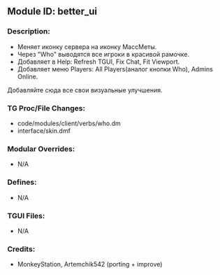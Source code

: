 ## Module ID: better_ui

### Description:

- Меняет иконку сервера на иконку МассМеты.
- Через "Who" выводятся все игроки в красивой рамочке.
- Добавляет в Help: Refresh TGUI, Fix Chat, Fit Viewport.
- Добавляет меню Players: All Players(аналог кнопки Who), Admins Online.

Добавляйте сюда все свои визуальные улучшения.


### TG Proc/File Changes:

- code/modules/client/verbs/who.dm
- interface/skin.dmf


### Modular Overrides:

- N/A


### Defines:

- N/A


### TGUI Files:

- N/A


### Credits:

- MonkeyStation, Artemchik542 (porting + improve)